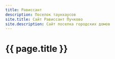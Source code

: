 ```yaml
---
title: Рависсант
description: Поселок таунхаусов 
site.title: Сайт Рависсант Пучково
site.description: Сайт поселка городских домов
---
```

# {{ page.title }}
